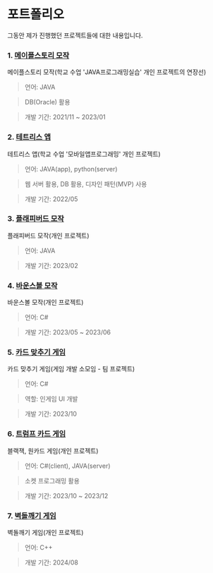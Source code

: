 # 포트폴리오
그동안 제가 진행했던 프로젝트들에 대한 내용입니다.

### 1. [메이플스토리 모작](https://github.com/slllldka/MyGame)
메이플스토리 모작(학교 수업 'JAVA프로그래밍실습' 개인 프로젝트의 연장선)<br>

>언어: JAVA<br>

>DB(Oracle) 활용<br>

>개발 기간: 2021/11 ~ 2023/01

### 2. [테트리스 앱](https://github.com/slllldka/Tetris_App)
테트리스 앱(학교 수업 '모바일앱프로그래밍' 개인 프로젝트)<br>

>언어: JAVA(app), python(server)<br>

>웹 서버 활용, DB 활용, 디자인 패턴(MVP) 사용<br>

>개발 기간: 2022/05

### 3. [플래피버드 모작](https://github.com/slllldka/FlappyBird)
플래피버드 모작(개인 프로젝트)

>언어: JAVA

>개발 기간: 2023/02

### 4. [바운스볼 모작](https://github.com/slllldka/BounceBall)
바운스볼 모작(개인 프로젝트)

>언어: C#

>개발 기간: 2023/05 ~ 2023/06

### 5. [카드 맞추기 게임](https://github.com/slllldka/CardMatchGame)
카드 맞추기 게임(게임 개발 소모임 - 팀 프로젝트)<br>

>언어: C#

>역할: 인게임 UI 개발

>개발 기간: 2023/10

### 6. [트럼프 카드 게임](https://github.com/slllldka/Trump_Card_Game)
블랙잭, 원카드 게임(개인 프로젝트)<br>

>언어: C#(client), JAVA(server)<br>

>소켓 프로그래밍 활용<br>

>개발 기간: 2023/10 ~ 2023/12

### 7. [벽돌깨기 게임](https://github.com/slllldka/BreakOut)
벽돌깨기 게임(개인 프로젝트)<br>

>언어: C++

>개발 기간: 2024/08
